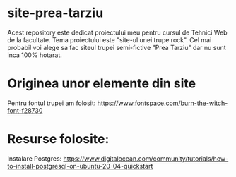 # site-prea-tarziu

Acest repository este dedicat proiectului meu pentru cursul de Tehnici Web de la facultate. Tema proiectului este "site-ul unei trupe rock". Cel mai probabil voi alege sa fac siteul trupei semi-fictive "Prea Tarziu" dar nu sunt inca 100% hotarat.

# Originea unor elemente din site

Pentru fontul trupei am folosit: https://www.fontspace.com/burn-the-witch-font-f28730

# Resurse folosite:

Instalare Postgres: https://www.digitalocean.com/community/tutorials/how-to-install-postgresql-on-ubuntu-20-04-quickstart
